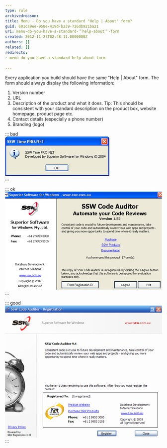 ```yaml
---
type: rule
archivedreason: 
title: Menu - Do you have a standard "Help | About" form?
guid: 601ca9ee-958e-419d-b239-726db921ba21
uri: menu-do-you-have-a-standard-＂help-about＂-form
created: 2012-11-27T02:48:11.0000000Z
authors: []
related: []
redirects:
- menu-do-you-have-a-standard-help-about-form

---
```


Every application you build should have the same "Help | About" form. The form should always display the following information:

1. Version number
2. URL
3. Description of the product and what it does.
Tip: This should be consistent with your standard description on the product box, website homepage, product page etc.
4. Contact details (especially a phone number)
5. Branding (logo)


<!--endintro-->


::: bad  
![Figure: Bad Example - This "About" dialog does not provide enough information about the product and/or company](../../assets/BadHelpAboutForm.jpg)  
:::


::: ok  
![Figure: This "Help | About" form contains all 5 elements, but has room for aesthetic improvements (old SSW design)](../../assets/SSWHelpAbout.gif)  
:::


::: good  
![Figure: Good Example - This "Help | About" has the 5 elements presented better,](../../assets/Rego9.png)  
:::
